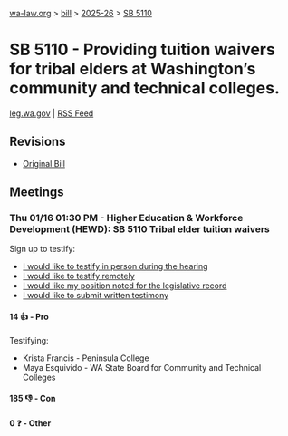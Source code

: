 [wa-law.org](/) > [bill](/bill/) > [2025-26](/bill/2025-26/) > [SB 5110](/bill/2025-26/sb/5110/)

# SB 5110 - Providing tuition waivers for tribal elders at Washington’s community and technical colleges.
[leg.wa.gov](https://app.leg.wa.gov/billsummary?BillNumber=5110&Year=2025&Initiative=false) | [RSS Feed](./rss.xml)

## Revisions
* [Original Bill](1/)

## Meetings
### Thu 01/16 01:30 PM - Higher Education & Workforce Development (HEWD): SB 5110 Tribal elder tuition waivers
Sign up to testify:
* [I would like to testify in person during the hearing](https://app.leg.wa.gov/csi/Testifier/Add?chamber=House&mId=32369&aId=161084&caId=24572&tId=1)
* [I would like to testify remotely](https://app.leg.wa.gov/csi/Testifier/Add?chamber=House&mId=32369&aId=161084&caId=24572&tId=2)
* [I would like my position noted for the legislative record](https://app.leg.wa.gov/csi/Testifier/Add?chamber=House&mId=32369&aId=161084&caId=24572&tId=3)
* [I would like to submit written testimony](https://app.leg.wa.gov/csi/Testifier/Add?chamber=House&mId=32369&aId=161084&caId=24572&tId=4)

#### 14 👍 - Pro
Testifying:
* Krista Francis - Peninsula College
* Maya Esquivido - WA State Board for Community and Technical Colleges

#### 185 👎 - Con

#### 0 ❓ - Other
